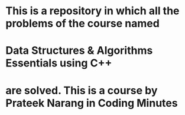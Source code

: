 # This is a repository in which all the problems of the course named 
# Data Structures & Algorithms Essentials using C++
# are solved. This is a course by Prateek Narang in Coding Minutes  
